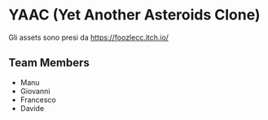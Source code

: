 # YAAC (Yet Another Asteroids Clone) 

Gli assets sono presi da https://foozlecc.itch.io/

## Team Members
* Manu
* Giovanni
* Francesco
* Davide
